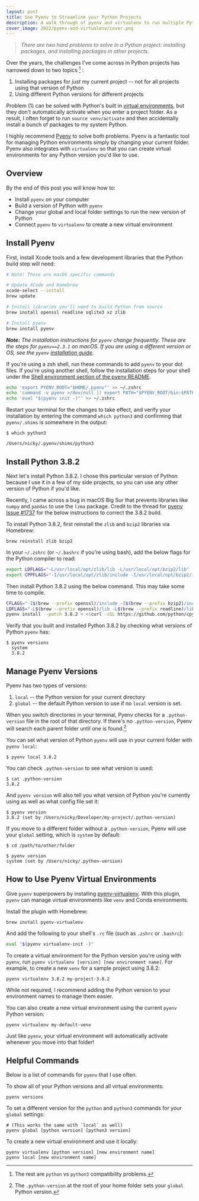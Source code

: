 ```yaml
---
layout: post
title: Use Pyenv to Streamline your Python Projects
description: A walk through of pyenv and virtualenv to run multiple Python versions in parallel.
cover_image: 2022/pyenv-and-virtualenv/cover.png
---
```


> *There are two hard problems to solve in a Python project: installing packages, and installing packages in other projects.*

Over the years, the challenges I've come across in Python projects has narrowed down to two topics [^python2] :

1. Installing packages for *just* my current project -- not for all projects using that version of Python
2. Using different Python versions for different projects

[^python2]: The rest are `python` vs `python3` compatibility problems.

Problem (1) can be solved with Python's built in [virtual environments](https://docs.python.org/3/library/venv.html), but they don't automatically activate when you enter a project folder. As a result, I often forget to run `source venv/activate` and then accidentally install a bunch of packages to my system Python.

I highly recommend [Pyenv](https://github.com/pyenv/pyenv) to solve both problems. Pyenv is a fantastic tool for managing Python environments simply by changing your current folder. Pyenv also integrates with `virtualenv` so that you can create virtual environments for any Python version you'd like to use.

## Overview

By the end of this post you will know how to:

- Install `pyenv` on your computer
- Build a version of Python with `pyenv`
- Change your global and local folder settings to run the new version of Python
- Connect `pyenv` to `virtualenv` to create a new virtual environment

## Install Pyenv


First, install Xcode tools and a few development libraries that the Python build step will need:

```bash
# Note: These are macOS specific commands

# Update XCode and Homebrew
xcode-select --install
brew update

# Install libraries you'll need to build Python from source
brew install openssl readline sqlite3 xz zlib

# Install pyenv
brew install pyenv
```

***Note:*** *The installation instructions for `pyenv` change frequently. These are the steps for `pyenv==2.3.1` on macOS. If you are using a different version or OS, see the `pyenv` [installation guide](https://github.com/pyenv/pyenv#installation).*

If you're using a zsh shell, run these commands to add `pyenv` to your dot files. If you're using another shell, follow the installation steps for your shell under the [Shell environment section of the pyenv README](https://github.com/pyenv/pyenv#set-up-your-shell-environment-for-pyenv).

```bash
echo 'export PYENV_ROOT="$HOME/.pyenv"' >> ~/.zshrc
echo 'command -v pyenv >/dev/null || export PATH="$PYENV_ROOT/bin:$PATH"' >> ~/.zshrc
echo 'eval "$(pyenv init -)"' >> ~/.zshrc
```

Restart your terminal for the changes to take effect, and verify your installation by entering the command `which python3` and confirming that `pyenv/.shims` is somewhere in the output:

```
$ which python3

/Users/nicky/.pyenv/shims/python3
```

## Install Python 3.8.2

Next let's install Python 3.8.2. I chose this particular version of Python because I use it in a few of my side projects, so you can use any other version of Python if you'd like.

Recently, I came across a bug in macOS Big Sur that prevents libraries like `numpy` and `pandas` to use the `lzma` package. Credit to the thread for [pyenv Issue #1737](https://github.com/pyenv/pyenv/issues/1737#issuecomment-738080459) for the below instructions to correct the 3.8.2 build.

To install Python 3.8.2, first reinstall the `zlib` and `bzip2` libraries via Homebrew:

```
brew reinstall zlib bzip2
```

In your `~/.zshrc` (or `~/.bashrc` if you're using bash), add the below flags for the Python compiler to read:

```bash
export LDFLAGS="-L/usr/local/opt/zlib/lib -L/usr/local/opt/bzip2/lib"
export CPPFLAGS="-I/usr/local/opt/zlib/include -I/usr/local/opt/bzip2/include"
```

Then install Python 3.8.2 using the below command. This may take some time to compile.

```bash
CFLAGS="-I$(brew --prefix openssl)/include -I$(brew --prefix bzip2)/include -I$(brew --prefix readline)/include -I$(xcrun --show-sdk-path)/usr/include" \
LDFLAGS="-L$(brew --prefix openssl)/lib -L$(brew --prefix readline)/lib -L$(brew --prefix zlib)/lib -L$(brew --prefix bzip2)/lib" \
pyenv install --patch 3.8.2 < <(curl -sSL https://github.com/python/cpython/commit/8ea6353.patch\?full_index\=1)
```

Verify that you built and installed Python 3.8.2 by checking what versions of Python `pyenv` has:

```
$ pyenv versions
  system
  3.8.2
```

## Manage Pyenv Versions

Pyenv has two types of versions:

1. `local` -- the Python version for your current directory
1. `global` -- the default Python version to use if no `local` version is set.

When you switch directories in your terminal, Pyenv checks for a `.python-version` file in the root of that directory. If there's no `.python-version`, Pyenv will search each parent folder until one is found.[^global]

[^global]: The `.python-version` at the root of your home folder sets your `global` Python version.

You can set what version of Python `pyenv` will use in your current folder with `pyenv local`:

```
$ pyenv local 3.8.2
```

You can check `.python-version` to see what version is used:

```
$ cat .python-version
3.8.2
```

And `pyenv version` will also tell you what version of Python you're currently using as well as what config file set it:

```
$ pyenv version
3.8.2 (set by /Users/nicky/Developer/my-project/.python-version)
```

If you move to a different folder without a `.python-version`, Pyenv will use your `global` setting, which is `system` by default:

```
$ cd /path/to/other/folder

$ pyenv version
system (set by /Users/nicky/.python-version)
```

## How to Use Pyenv Virtual Environments

Give `pyenv` superpowers by installing [pyenv-virtualenv](https://github.com/pyenv/pyenv-virtualenv). With this plugin, `pyenv` can manage virtual environments like `venv` and Conda environments.

Install the plugin with Homebrew:

```
brew install pyenv-virtualenv
```

And add the following to your shell's `.rc` file (such as `.zshrc` or `.bashrc`):

```bash
eval "$(pyenv virtualenv-init -)"
```

To create a virtual environment for the Python version you're using with `pyenv`, run `pyenv virtualenv [version] [new environment name]`. For example, to create a new `venv` for a sample project using 3.8.2:

```
pyenv virtualenv 3.8.2 my-project-3.8.2
```

While not required, I recommend adding the Python version to your environment names to manage them easier.

You can also create a new virtual environment using the current `pyenv` Python version:

```
pyenv virtualenv my-default-venv
```

Just like `pyenv`, your virtual environment will automatically activate whenever you move into that folder!

## Helpful Commands

Below is a list of commands for `pyenv` that I use often.

To show all of your Python versions and all virtual environments:

```
pyenv versions
```

To set a different version for the `python` and `python3` commands for your `global` settings:

```
# (This works the same with `local` as well)
pyenv global [python version] [python3 version]
```

To create a new virtual environment and use it locally:

```
pyenv virtualenv [python version] [new environment name]
pyenv local [new environment name]
```
